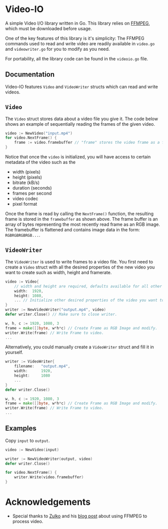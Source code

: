 # Video-IO

A simple Video I/O library written in Go. This library relies on [FFMPEG](https://www.ffmpeg.org/), which must be downloaded before usage.

One of the key features of this library is it's simplicity: The FFMPEG commands used to read and write video are readily available in `video.go` and `videowriter.go` for you to modify as you need.

For portability, all the library code can be found in the `videoio.go` file.

## Documentation

Video-IO features `Video` and `VideoWriter` structs which can read and write videos.

## `Video`

The `Video` struct stores data about a video file you give it. The code below shows an example of sequentially reading the frames of the given video.

```go
video := NewVideo("input.mp4")
for video.NextFrame() {
    frame := video.framebuffer // "frame" stores the video frame as a flattened RGB image.
}
```

Notice that once the `video` is initialized, you will have access to certain metadata of the video such as the 

* width (pixels)
* height (pixels)
* bitrate (kB/s)
* duration (seconds)
* frames per second
* video codec
* pixel format

Once the frame is read by calling the `NextFrame()` function, the resulting frame is stored in the `framebuffer` as shown above. The frame buffer is an array of bytes representing the most recently read frame as an RGB image. The framebuffer is flattened and contains image data in the form: `RGBRGBRGBRGB...`.

## `VideoWriter`

The `VideoWriter` is used to write frames to a video file. You first need to create a `Video` struct with all the desired properties of the new video you want to create such as width, height and framerate.

```go
video := Video{
    // width and height are required, defaults available for all other parameters.
    width:  1920,
    height: 1080,
    ... // Initialize other desired properties of the video you want to create.
}
writer := NewVideoWriter("output.mp4", video)
defer writer.Close() // Make sure to close writer.

w, h, c := 1920, 1080, 3
frame = make([]byte, w*h*c) // Create Frame as RGB Image and modify.
writer.Write(frame) // Write Frame to video.
...
```

Alternatively, you could manually create a `VideoWriter` struct and fill it in yourself.

```go
writer := VideoWriter{
    filename:   "output.mp4",
    width:      1920,
    height:     1080
    ...
}
defer writer.Close()

w, h, c := 1920, 1080, 3
frame = make([]byte, w*h*c) // Create Frame as RGB Image and modify.
writer.Write(frame) // Write Frame to video.
...
```

## Examples

Copy `input` to `output`.

```go
video := NewVideo(input)

writer := NewVideoWriter(output, video)
defer writer.Close()

for video.NextFrame() {
    writer.Write(video.framebuffer)
}
```

# Acknowledgements

* Special thanks to [Zulko](http://zulko.github.io/) and his [blog post](http://zulko.github.io/blog/2013/09/27/read-and-write-video-frames-in-python-using-ffmpeg/) about using FFMPEG to process video.